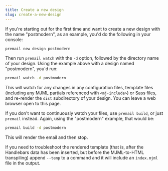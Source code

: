```yaml
---
title: Create a new design
slug: create-a-new-design
---
```


If you're starting out for the first time and want to create a new design with
the name "postmodern", as an example, you'd do the following in your console:

```sh
premail new design postmodern
```

Then run `premail watch` with the `-d` option, followed by the
directory name of your design. Using the example above with a design named
"postmodern", you'd run:

```sh
premail watch -d postmodern
```

This will watch for any changes in any configuration files, template files
(including any MJML partials referenced with `<mj-include>`) or Sass files, and
re-render the `dist` subdirectory of your design. You can leave a web browser
open to this page.

If you don't want to continuously watch your files, use `premail build`, or just
`premail` instead. Again, using the "postmodern" example, that would be:

```sh
premail build -d postmodern
```

This will render the email and then stop.

If you need to troubleshoot the rendered template (that is, after the Handlebars
data has been inserted, but before the MJML-to-HTML transpiling) append `--temp`
to a command and it will include an `index.mjml` file in the output.
